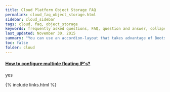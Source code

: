 ```yaml
---
title: Cloud Platform Object Storage FAQ
permalink: cloud_faq_object_storage.html
sidebar: cloud_sidebar
tags: cloud, faq, object_storage
keywords: frequently asked questions, FAQ, question and answer, collapsible sections, expand, collapse
last_updated: November 30, 2015
summary: "You can use an accordion-layout that takes advantage of Bootstrap styling. This is useful for an FAQ page."
toc: false
folder: cloud
---
```


<div class="panel-group" id="accordion">
                    <div class="panel panel-default">
                        <div class="panel-heading">
                            <h4 class="panel-title">
                                <a class="noCrossRef accordion-toggle" data-toggle="collapse" data-parent="#accordion" href="#collapseOneNetwork">How to configure multiple floating IP's?</a>
                            </h4>
                        </div>
                        <div id="collapseOneNetwork" class="panel-collapse collapse noCrossRef">
                            <div class="panel-body">
                            yes
                            </div>
                        </div>
                    </div>
                    <!-- /.panel -->
</div>

{% include links.html %}
